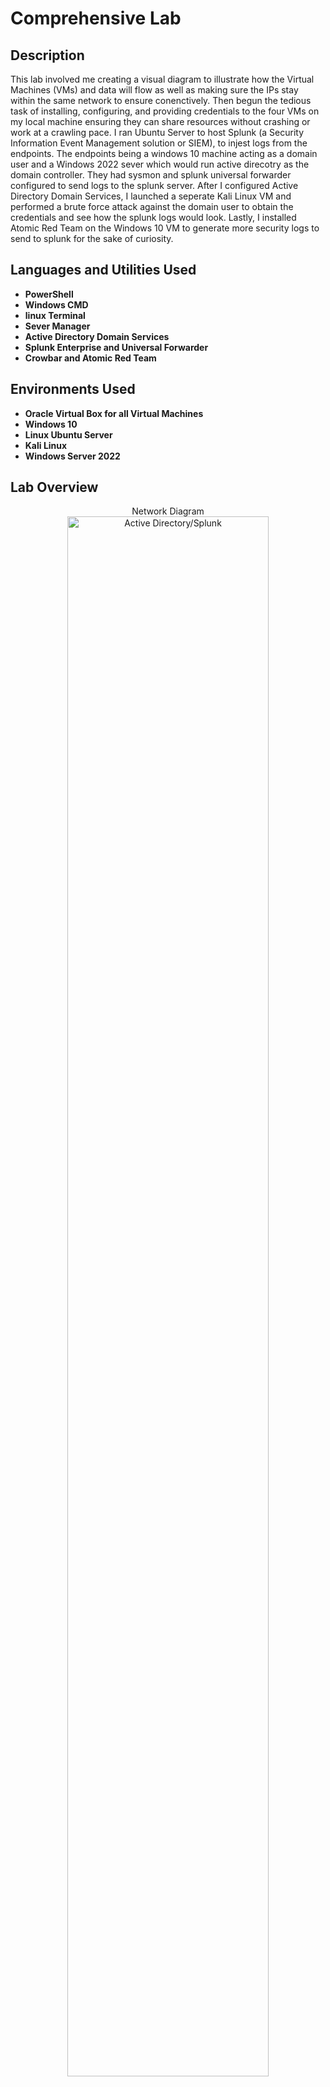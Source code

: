 <h1>Comprehensive Lab</h1>



<h2>Description</h2> This lab involved me creating a visual diagram to illustrate how the Virtual Machines (VMs) and data will flow as well as making sure the IPs stay within the same network to ensure conenctively. Then begun the tedious task of installing, configuring, and providing credentials to the four VMs on my local machine ensuring they can share resources without crashing or work at a crawling pace. I ran Ubuntu Server to host Splunk (a Security Information Event Management solution or SIEM), to injest logs from the endpoints. The endpoints being a windows 10 machine acting as a domain user and a Windows 2022 sever which would run active direcotry as the domain controller. They had sysmon and splunk universal forwarder configured to send logs to the splunk server. After I configured Active Directory Domain Services, I launched a seperate Kali Linux VM and performed a brute force attack against the domain user to obtain the credentials and see how the splunk logs would look. Lastly, I installed Atomic Red Team on the Windows 10 VM to generate more security logs to send to splunk for the sake of curiosity. 

<br />


<h2>Languages and Utilities Used</h2>

- <b>PowerShell</b> 
- <b>Windows CMD</b>
- <b>linux Terminal</b>
- <b>Sever Manager</b>
- <b>Active Directory Domain Services</b>
- <b>Splunk Enterprise and Universal Forwarder</b>
- <b>Crowbar and Atomic Red Team</b> 

<h2>Environments Used </h2>

- <b>Oracle Virtual Box for all Virtual Machines</b>
- <b>Windows 10 </b>
- <b>Linux Ubuntu Server </b>
- <b>Kali Linux</b>
- <b>Windows Server 2022</b>
<h2>Lab Overview</h2>

<p align="center">
Network Diagram<br/>
<img src="https://github.com/KirkDJohnson/Active-Directory-/assets/164972007/81584485-1c09-4c29-a5a7-2a3513a92323" height="80%" width="80%" alt="Active Directory/Splunk"/>
<br />
<br />
On Virtual Box configured the four VMs to use NAT Network to ensure cross connectivity and internet access. <br/>
<img src="https://github.com/KirkDJohnson/Active-Directory-/assets/164972007/028449e9-765c-4666-b5b8-008860dbaf4d" height="80%" width="80%" alt="Active Directory/Splunk"/>
<br />
<br />
On the Ubuntu Sever (named Splunk) installed netplan and configured static IPs of the network and DNS.<br/>
<img src="https://github.com/KirkDJohnson/Active-Directory-/assets/164972007/f9889662-63fc-4ff4-b397-eb7708abc798g" height="50%" width="50%" alt="Active Directory/Splunk"/>
<img src="https://github.com/KirkDJohnson/Active-Directory-/assets/164972007/0de8c64a-98db-4473-8d7f-a6e1ff9dc6ff" height="50%" width="50%" alt="Active Directory/Splunk"/>
<br />
<br />
After adding user: kirk to vboxsf, I mounted vboxsf to access a folder on my local machine where I installed the splunk host instance <br/>
<img src="https://github.com/KirkDJohnson/Active-Directory-/assets/164972007/b6c879dd-1599-4123-8240-778fdf620eaf" height="80%" width="80%" alt="Active Directory/Splunk"/>
<br />
<br />
Moved Splunk to the /opt/splunk/ direcotry and changed user to splunk, and configured splunk to start on boot as user splunk<br/>
<img src="https://github.com/KirkDJohnson/Active-Directory-/assets/164972007/cb9283fa-3d6b-4eef-adbe-8f417b4046bc" height="50%" width="50%" alt="Active Directory/Splunk"/>
<img src="https://github.com/KirkDJohnson/Active-Directory-/assets/164972007/560da01c-755b-410f-a198-451e5658ca47" height="50%" width="50%" alt="Active Directory/Splunk"/>
<br />
<br />
Now that the Splunk sever has been configured, I moved to the Windows 10 endpoint and configured its network settings statically<br/>
<img src="https://github.com/KirkDJohnson/Active-Directory-/assets/164972007/121647b1-1ff1-456d-b185-5fcb12943b49" height="80%" width="80%" alt="Active Directory/Splunk"/>
<br />
<br />
On the Windows 10 VM, I downloaded and configured splunk universal forwarder and sysmon with an external sysmon config. Both to generate logs for splunk<br/>
<img src="https://github.com/KirkDJohnson/Active-Directory-/assets/164972007/5e37c734-e2d3-4568-a7f8-802529740a51" height="50%" width="50%" alt="Active Directory/Splunk"/>
<img src="https://github.com/KirkDJohnson/Active-Directory-/assets/164972007/a867cbc9-c59b-4e69-b29a-98391983b338" height="50%" width="50%" alt="Active Directory/Splunk"/>
<br />
<br />
After creating a new inputs.conf file, I logged into splunk via web browser on the W10 host to ensure logs are being forwarded<br/>
<img src="https://github.com/KirkDJohnson/Active-Directory-/assets/164972007/33292b90-987b-44e7-9037-ce643fe3737e" height="80%" width="80%" alt="Active Directory/Splunk"/>
<br />
<br />
Now I moved over to the Windows Sever 2022 VM and begun configuring Active Directory Domain Servives (AD DS) and created a root domain<br/>
<img src="https://github.com/KirkDJohnson/Active-Directory-/assets/164972007/8b0d0af9-e3d5-4ae9-bf43-ecd8cf080623" height="50%" width="50%" alt="Active Directory/Splunk"/>
<img src="https://github.com/KirkDJohnson/Active-Directory-/assets/164972007/fcd4a767-4c0d-4a9e-8fc3-2e238cab305c" height="50%" width="50%" alt="Active Directory/Splunk"/>
<br />
<br />
The login screen ...\Administrator confirms that AD was configured correctly, so I logged back in as admin and begun adding users to a new Organziational Unit<br/>
<img src="https://github.com/KirkDJohnson/Active-Directory-/assets/164972007/d300d3ec-7a57-4e41-a367-5481f0d2e947" height="50%" width="50%" alt="Active Directory/Splunk"/>
<img src="https://github.com/KirkDJohnson/Active-Directory-/assets/164972007/6c04c03b-994f-4099-aa16-d3fc20d6528a" height="50%" width="50%" alt="Active Directory/Splunk"/>
<br />
<br />
Back on the Windows 10 VM, I became apart of the ADlab.local domain/forest I created with AD DS, restarted and logged in as the created user with active directory<br/>
<img src="https://github.com/KirkDJohnson/Active-Directory-/assets/164972007/14366df9-ed18-44fb-88c6-febe3f1e35b7" height="80%" width="80%" alt="Active Directory/Splunk"/>
<img src="https://github.com/KirkDJohnson/Active-Directory-/assets/164972007/66441845-135c-47bf-a549-d36c2b657c99" height="80%" width="80%" alt="Active Directory/Splunk"/>
<br />
<br />
Now for the fun part, I launched Kali Linux and begun preparing a brute-force attack against the Active Directory account I created, I used the tool crowbar with the rockyou.txt passwordfile (I did nano the file and add the actual password for it to work)<br/>
<img src="https://github.com/KirkDJohnson/Active-Directory-/assets/164972007/c1028223-927d-4f71-97f8-34e9ab3bb458" height="80%" width="80%" alt="Active Directory/Splunk"/>
<br />
<br />
Back to splunk, the EventID 4625 indicates a failed login attempt on windows, and the command I ran on kali used the file 50 times which can be seen on splunk, the alerts were generated at the same time 9:21:27.000, a clear sign of a brute-force attack<br/>
<img src="https://github.com/KirkDJohnson/Active-Directory-/assets/164972007/35ce4897-14e2-47d9-9b1c-9f3d256f9b71" height="50%" width="50%" alt="Active Directory/Splunk"/>
<img src="https://github.com/KirkDJohnson/Active-Directory-/assets/164972007/7cbb6800-f80b-4619-8e70-cd98c10d4f5b" height="50%" width="50%" alt="Active Directory/Splunk"/>
<br />
<br />
Lastly to generate more logs for splunk I installed Atomic Red Team that uses MITTER ATT@CK vectors (an attacker tool) on the W10 endpoint and used T1136.001 to create a new local account<br/>
<img src="https://github.com/KirkDJohnson/Active-Directory-/assets/164972007/432fa735-4dcd-4199-b2a2-16a79a7a36dc" height="50%" width="50%" alt="Active Directory/Splunk"/>
<img src="https://github.com/KirkDJohnson/Active-Directory-/assets/164972007/ef2f43c9-ff51-43b5-9a87-eca445ffdfb6" height="50%" width="50%" alt="Active Directory/Splunk"/>
<br />
<br />
<br/>
Earlier in powershell, you can see that a new user was successfully created which can be seen in the splunk logs. The Mitre Att&ck page for T1136 I used.
<img src="https://github.com/KirkDJohnson/Active-Directory-/assets/164972007/6bfe171b-e430-4305-ab2e-9a48a74f121d" height="50%" width="50%" alt="Active Directory/Splunk"/>
<img src="https://github.com/KirkDJohnson/Active-Directory-/assets/164972007/a0ae1d7a-2340-40f2-8044-bbb3ed89d63f" height="50%" width="50%" alt="Active Directory/Splunk"/>
<br />
<br />


<h2>Thoughts</h2>
This was definitely the most comprehensive well rounded lab I have done. It involved network and account provisioning by confiuring multiple IP, entire Actice Directory and adding users to it. It signficantly advanced by knowledge of cybersecurity blue teaming by creating rules in splunk, parsing the logs, and generating and identifying security incidents. The lab also increased my knowledge of how red-teamers or malicious actors would conduct a brute force attack in a live environment. I tried to be very methocical in my approach to this by first drawing up how I wanted the end result to look or a simple illustration of how it may look in real life without leveraging VMs on one local network. Moreover, it required me to research different attack vectors and splunk configuration rules something that is crucial skill to have as a cybersecurity professional. However, the lab was also extremely stressful and had many hiccups from the multiple VMs running on my local computer using up too much RAM and crashing, not asssigning enough storage space to kali and having to research how to increase storage to the partition and so on. It was a marathon of a lab to conduct in one sitting but absoutely worth it for the hands on experience I got in so many disiplines within cybersecurity.
<!--
 ```diff
- text in red
+ text in green
! text in orange
# text in gray
@@ text in purple (and bold)@@
```
--!>
